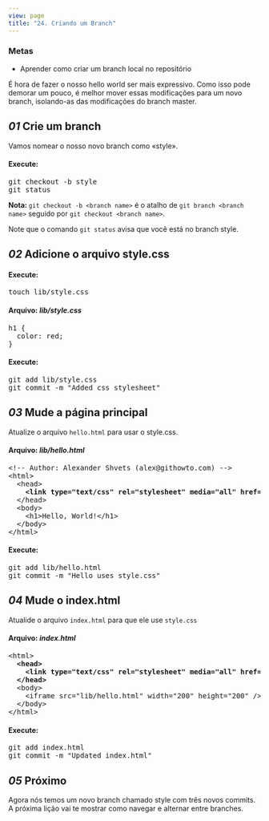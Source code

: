 ```yaml
---
view: page
title: "24. Criando um Branch"
---
```


<h3>Metas</h3>

<ul><li>Aprender como criar um branch local no repositório</li></ul>

<p>É hora de fazer o nosso hello world ser mais expressivo. Como isso pode demorar um pouco, é melhor mover essas modificações para um novo branch, isolando-as das modificações do branch master.</p>

<h2><em>01</em> Crie um branch</h2>

<p>Vamos nomear o nosso novo branch como «style».</p>

<h4 class="h4-pre">Execute:</h4>

<pre class="instructions">git checkout -b style
git status</pre>

<p class="note"><strong>Nota: </strong><code>git checkout -b &lt;branch name&gt;</code> é o atalho de <code>git branch &lt;branch name&gt;</code> seguido por <code>git checkout &lt;branch name&gt;</code>.</p>

<p>Note que o comando <code>git status</code> avisa que você está no branch style.</p>

<h2><em>02</em> Adicione o arquivo style.css</h2>

<h4 class="h4-pre">Execute:</h4>

<pre class="instructions">touch lib/style.css</pre>

<h4 class="h4-pre">Arquivo: <em>lib/style.css</em></h4>

<pre class="file">h1 {
  color: red;
}</pre>

<h4 class="h4-pre">Execute:</h4>

<pre class="instructions">git add lib/style.css
git commit -m "Added css stylesheet"</pre>

<h2><em>03</em> Mude a página principal</h2>

<p>Atualize o arquivo <code>hello.html</code> para usar o style.css.</p>

<h4 class="h4-pre">Arquivo: <em>lib/hello.html</em></h4>

<pre class="file">&lt;!-- Author: Alexander Shvets (alex@githowto.com) --&gt;
&lt;html&gt;
  &lt;head&gt;
<strong>    &lt;link type="text/css" rel="stylesheet" media="all" href="style.css" /&gt;</strong>
  &lt;/head&gt;
  &lt;body&gt;
    &lt;h1&gt;Hello, World!&lt;/h1&gt;
  &lt;/body&gt;
&lt;/html&gt;</pre>

<h4 class="h4-pre">Execute:</h4>

<pre class="instructions">git add lib/hello.html
git commit -m "Hello uses style.css"</pre>

<h2><em>04</em> Mude o index.html</h2>

<p>Atualide o arquivo <code>index.html</code> para que ele use <code>style.css</code></p>

<h4 class="h4-pre">Arquivo: <em>index.html</em></h4>

<pre class="file">&lt;html&gt;
<strong>  &lt;head&gt;
    &lt;link type="text/css" rel="stylesheet" media="all" href="lib/style.css" /&gt;
  &lt;/head&gt;</strong>
  &lt;body&gt;
    &lt;iframe src="lib/hello.html" width="200" height="200" /&gt;
  &lt;/body&gt;
&lt;/html&gt;</pre>

<h4 class="h4-pre">Execute:</h4>

<pre class="instructions">git add index.html
git commit -m "Updated index.html"</pre>

<h2><em>05</em> Próximo</h2>

<p>Agora nós temos um novo branch chamado style com três novos commits. A próxima lição vai te mostrar como navegar e alternar entre branches.</p>
